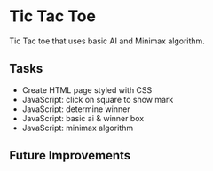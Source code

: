 # Tic Tac Toe
Tic Tac toe that uses basic AI and Minimax algorithm.

## Tasks
- Create HTML page styled with CSS
- JavaScript: click on square to show mark
- JavaScript: determine winner
- JavaScript: basic ai & winner box
- JavaScript: minimax algorithm

## Future Improvements